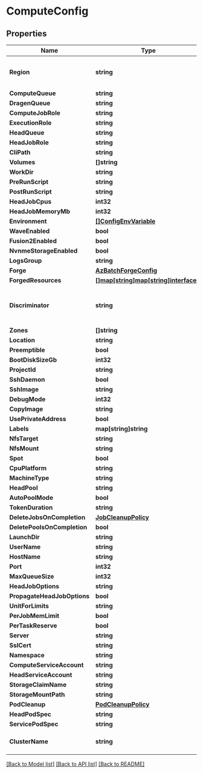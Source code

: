 # ComputeConfig

## Properties

Name | Type | Description | Notes
------------ | ------------- | ------------- | -------------
**Region** | **string** | The GKE cluster region - or - zone | [optional] 
**ComputeQueue** | **string** |  | [optional] 
**DragenQueue** | **string** |  | [optional] 
**ComputeJobRole** | **string** |  | [optional] 
**ExecutionRole** | **string** |  | [optional] 
**HeadQueue** | **string** |  | [optional] 
**HeadJobRole** | **string** |  | [optional] 
**CliPath** | **string** |  | [optional] 
**Volumes** | **[]string** |  | [optional] 
**WorkDir** | **string** |  | [optional] 
**PreRunScript** | **string** |  | [optional] 
**PostRunScript** | **string** |  | [optional] 
**HeadJobCpus** | **int32** |  | [optional] 
**HeadJobMemoryMb** | **int32** |  | [optional] 
**Environment** | [**[]ConfigEnvVariable**](ConfigEnvVariable.md) |  | [optional] 
**WaveEnabled** | **bool** |  | [optional] 
**Fusion2Enabled** | **bool** |  | [optional] 
**NvnmeStorageEnabled** | **bool** |  | [optional] 
**LogsGroup** | **string** |  | [optional] 
**Forge** | [**AzBatchForgeConfig**](AzBatchForgeConfig.md) |  | [optional] 
**ForgedResources** | [**[]map[string]map[string]interface{}**](map.md) |  | [optional] 
**Discriminator** | **string** | property to select the compute config platform | [optional] [readonly] 
**Zones** | **[]string** |  | [optional] 
**Location** | **string** |  | [optional] 
**Preemptible** | **bool** |  | [optional] 
**BootDiskSizeGb** | **int32** |  | [optional] 
**ProjectId** | **string** |  | [optional] 
**SshDaemon** | **bool** |  | [optional] 
**SshImage** | **string** |  | [optional] 
**DebugMode** | **int32** |  | [optional] 
**CopyImage** | **string** |  | [optional] 
**UsePrivateAddress** | **bool** |  | [optional] 
**Labels** | **map[string]string** |  | [optional] 
**NfsTarget** | **string** |  | [optional] 
**NfsMount** | **string** |  | [optional] 
**Spot** | **bool** |  | [optional] 
**CpuPlatform** | **string** |  | [optional] 
**MachineType** | **string** |  | [optional] 
**HeadPool** | **string** |  | [optional] 
**AutoPoolMode** | **bool** |  | [optional] 
**TokenDuration** | **string** |  | [optional] 
**DeleteJobsOnCompletion** | [**JobCleanupPolicy**](JobCleanupPolicy.md) |  | [optional] 
**DeletePoolsOnCompletion** | **bool** |  | [optional] 
**LaunchDir** | **string** |  | [optional] 
**UserName** | **string** |  | [optional] 
**HostName** | **string** |  | [optional] 
**Port** | **int32** |  | [optional] 
**MaxQueueSize** | **int32** |  | [optional] 
**HeadJobOptions** | **string** |  | [optional] 
**PropagateHeadJobOptions** | **bool** |  | [optional] 
**UnitForLimits** | **string** |  | [optional] 
**PerJobMemLimit** | **bool** |  | [optional] 
**PerTaskReserve** | **bool** |  | [optional] 
**Server** | **string** |  | [optional] 
**SslCert** | **string** |  | [optional] 
**Namespace** | **string** |  | [optional] 
**ComputeServiceAccount** | **string** |  | [optional] 
**HeadServiceAccount** | **string** |  | [optional] 
**StorageClaimName** | **string** |  | [optional] 
**StorageMountPath** | **string** |  | [optional] 
**PodCleanup** | [**PodCleanupPolicy**](PodCleanupPolicy.md) |  | [optional] 
**HeadPodSpec** | **string** |  | [optional] 
**ServicePodSpec** | **string** |  | [optional] 
**ClusterName** | **string** | The GKE cluster name | [optional] 

[[Back to Model list]](../README.md#documentation-for-models) [[Back to API list]](../README.md#documentation-for-api-endpoints) [[Back to README]](../README.md)


